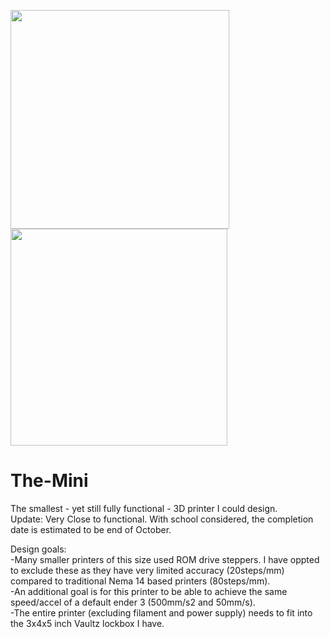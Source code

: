 
<p float="left">
  <img src="https://github.com/user-attachments/assets/053dbf47-2d4c-473e-b85b-c99c70d783e3" width="350" />
  <img src="https://github.com/user-attachments/assets/052ca413-d359-4bd2-86f1-8dcd0c32871f" width="347"/>

</p>

# The-Mini
The smallest - yet still fully functional - 3D printer I could design.    
Update: Very Close to functional. With school considered, the completion date is estimated to be end of October. 

Design goals:  
-Many smaller printers of this size used ROM drive steppers. I have oppted to exclude these as they have very limited accuracy (20steps/mm) compared to traditional Nema 14 based printers (80steps/mm).  
-An additional goal is for this printer to be able to achieve the same speed/accel of a default ender 3 (500mm/s2 and 50mm/s).  
-The entire printer (excluding filament and power supply) needs to fit into the 3x4x5 inch Vaultz lockbox I have.   
